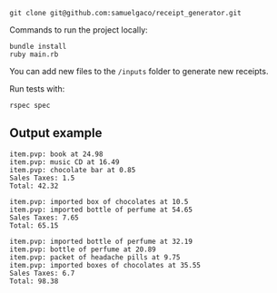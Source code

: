 ```
git clone git@github.com:samuelgaco/receipt_generator.git
```

Commands to run the project locally:


```
bundle install
ruby main.rb
```

You can add new files to the `/inputs` folder to generate new receipts.


Run tests with:

```
rspec spec
```


## Output example

```
item.pvp: book at 24.98
item.pvp: music CD at 16.49
item.pvp: chocolate bar at 0.85
Sales Taxes: 1.5
Total: 42.32

item.pvp: imported box of chocolates at 10.5
item.pvp: imported bottle of perfume at 54.65
Sales Taxes: 7.65
Total: 65.15

item.pvp: imported bottle of perfume at 32.19
item.pvp: bottle of perfume at 20.89
item.pvp: packet of headache pills at 9.75
item.pvp: imported boxes of chocolates at 35.55
Sales Taxes: 6.7
Total: 98.38
```

